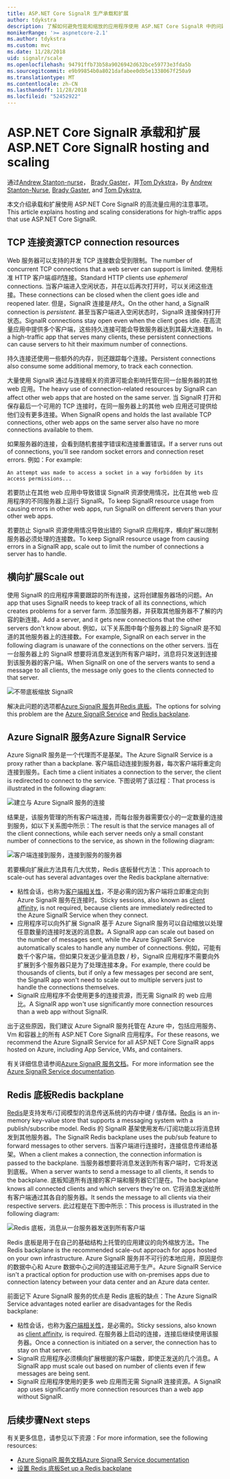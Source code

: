 ```yaml
---
title: ASP.NET Core SignalR 生产承载和扩展
author: tdykstra
description: 了解如何避免性能和缩放的应用程序使用 ASP.NET Core SignalR 中的问题。
monikerRange: '>= aspnetcore-2.1'
ms.author: tdykstra
ms.custom: mvc
ms.date: 11/28/2018
uid: signalr/scale
ms.openlocfilehash: 94791ffb73b58a9026942d632bce59773e3fda5b
ms.sourcegitcommit: e9b99854b0a8021dafabee0db5e1338067f250a9
ms.translationtype: MT
ms.contentlocale: zh-CN
ms.lasthandoff: 11/28/2018
ms.locfileid: "52452922"
---
```

# <a name="aspnet-core-signalr-hosting-and-scaling"></a><span data-ttu-id="afc15-103">ASP.NET Core SignalR 承载和扩展</span><span class="sxs-lookup"><span data-stu-id="afc15-103">ASP.NET Core SignalR hosting and scaling</span></span>

<span data-ttu-id="afc15-104">通过[Andrew Stanton-nurse](https://twitter.com/anurse)， [Brady Gaster](https://twitter.com/bradygaster)，并[Tom Dykstra](https://github.com/tdykstra)，</span><span class="sxs-lookup"><span data-stu-id="afc15-104">By [Andrew Stanton-Nurse](https://twitter.com/anurse), [Brady Gaster](https://twitter.com/bradygaster), and [Tom Dykstra](https://github.com/tdykstra),</span></span>

<span data-ttu-id="afc15-105">本文介绍承载和扩展使用 ASP.NET Core SignalR 的高流量应用的注意事项。</span><span class="sxs-lookup"><span data-stu-id="afc15-105">This article explains hosting and scaling considerations for high-traffic apps that use ASP.NET Core SignalR.</span></span>

## <a name="tcp-connection-resources"></a><span data-ttu-id="afc15-106">TCP 连接资源</span><span class="sxs-lookup"><span data-stu-id="afc15-106">TCP connection resources</span></span>

<span data-ttu-id="afc15-107">Web 服务器可以支持的并发 TCP 连接数会受到限制。</span><span class="sxs-lookup"><span data-stu-id="afc15-107">The number of concurrent TCP connections that a web server can support is limited.</span></span> <span data-ttu-id="afc15-108">使用标准 HTTP 客户端*临时*连接。</span><span class="sxs-lookup"><span data-stu-id="afc15-108">Standard HTTP clients use *ephemeral* connections.</span></span> <span data-ttu-id="afc15-109">当客户端进入空闲状态，并在以后再次打开时，可以关闭这些连接。</span><span class="sxs-lookup"><span data-stu-id="afc15-109">These connections can be closed when the client goes idle and reopened later.</span></span> <span data-ttu-id="afc15-110">但是，SignalR 连接是*持久*。</span><span class="sxs-lookup"><span data-stu-id="afc15-110">On the other hand, a SignalR connection is *persistent*.</span></span> <span data-ttu-id="afc15-111">甚至当客户端进入空闲状态时，SignalR 连接保持打开状态。</span><span class="sxs-lookup"><span data-stu-id="afc15-111">SignalR connections stay open even when the client goes idle.</span></span> <span data-ttu-id="afc15-112">在高流量应用中提供多个客户端，这些持久连接可能会导致服务器达到其最大连接数。</span><span class="sxs-lookup"><span data-stu-id="afc15-112">In a high-traffic app that serves many clients, these persistent connections can cause servers to hit their maximum number of connections.</span></span>

<span data-ttu-id="afc15-113">持久连接还使用一些额外的内存，则还跟踪每个连接。</span><span class="sxs-lookup"><span data-stu-id="afc15-113">Persistent connections also consume some additional memory, to track each connection.</span></span>

<span data-ttu-id="afc15-114">大量使用 SignalR 通过与连接相关的资源可能会影响托管在同一台服务器的其他 web 应用。</span><span class="sxs-lookup"><span data-stu-id="afc15-114">The heavy use of connection-related resources by SignalR can affect other web apps that are hosted on the same server.</span></span> <span data-ttu-id="afc15-115">当 SignalR 打开和保存最后一个可用的 TCP 连接时，在同一服务器上的其他 web 应用还可提供给他们没有更多连接。</span><span class="sxs-lookup"><span data-stu-id="afc15-115">When SignalR opens and holds the last available TCP connections, other web apps on the same server also have no more connections available to them.</span></span>

<span data-ttu-id="afc15-116">如果服务器的连接，会看到随机套接字错误和连接重置错误。</span><span class="sxs-lookup"><span data-stu-id="afc15-116">If a server runs out of connections, you'll see random socket errors and connection reset errors.</span></span> <span data-ttu-id="afc15-117">例如：</span><span class="sxs-lookup"><span data-stu-id="afc15-117">For example:</span></span>

```
An attempt was made to access a socket in a way forbidden by its access permissions...
```

<span data-ttu-id="afc15-118">若要防止在其他 web 应用中导致错误 SignalR 资源使用情况，比在其他 web 应用程序的不同服务器上运行 SignalR。</span><span class="sxs-lookup"><span data-stu-id="afc15-118">To keep SignalR resource usage from causing errors in other web apps, run SignalR on different servers than your other web apps.</span></span>

<span data-ttu-id="afc15-119">若要防止 SignalR 资源使用情况导致出错的 SignalR 应用程序，横向扩展以限制服务器必须处理的连接数。</span><span class="sxs-lookup"><span data-stu-id="afc15-119">To keep SignalR resource usage from causing errors in a SignalR app, scale out to limit the number of connections a server has to handle.</span></span>

## <a name="scale-out"></a><span data-ttu-id="afc15-120">横向扩展</span><span class="sxs-lookup"><span data-stu-id="afc15-120">Scale out</span></span>

<span data-ttu-id="afc15-121">使用 SignalR 的应用程序需要跟踪的所有连接，这将创建服务器场的问题。</span><span class="sxs-lookup"><span data-stu-id="afc15-121">An app that uses SignalR needs to keep track of all its connections, which creates problems for a server farm.</span></span> <span data-ttu-id="afc15-122">添加服务器，并获取其他服务器不了解的内容的新连接。</span><span class="sxs-lookup"><span data-stu-id="afc15-122">Add a server, and it gets new connections that the other servers don't know about.</span></span> <span data-ttu-id="afc15-123">例如，以下关系图中每个服务器上的 SignalR 是不知道的其他服务器上的连接数。</span><span class="sxs-lookup"><span data-stu-id="afc15-123">For example, SignalR on each server in the following diagram is unaware of the connections on the other servers.</span></span> <span data-ttu-id="afc15-124">当在一台服务器上的 SignalR 想要将消息发送到所有客户端时，消息将只发送到连接到该服务器的客户端。</span><span class="sxs-lookup"><span data-stu-id="afc15-124">When SignalR on one of the servers wants to send a message to all clients, the message only goes to the clients connected to that server.</span></span>

![不带底板缩放 SignalR](scale/_static/scale-no-backplane.png)

<span data-ttu-id="afc15-126">解决此问题的选项都[Azure SignalR 服务](#azure-signalr-service)并[Redis 底板](#redis-backplane)。</span><span class="sxs-lookup"><span data-stu-id="afc15-126">The options for solving this problem are the [Azure SignalR Service](#azure-signalr-service) and [Redis backplane](#redis-backplane).</span></span>

## <a name="azure-signalr-service"></a><span data-ttu-id="afc15-127">Azure SignalR 服务</span><span class="sxs-lookup"><span data-stu-id="afc15-127">Azure SignalR Service</span></span>

<span data-ttu-id="afc15-128">Azure SignalR 服务是一个代理而不是基架。</span><span class="sxs-lookup"><span data-stu-id="afc15-128">The Azure SignalR Service is a proxy rather than a backplane.</span></span> <span data-ttu-id="afc15-129">客户端启动连接到服务器，每次客户端将重定向连接到服务。</span><span class="sxs-lookup"><span data-stu-id="afc15-129">Each time a client initiates a connection to the server, the client is redirected to connect to the service.</span></span> <span data-ttu-id="afc15-130">下图说明了该过程：</span><span class="sxs-lookup"><span data-stu-id="afc15-130">That process is illustrated in the following diagram:</span></span>

![建立与 Azure SignalR 服务的连接](scale/_static/azure-signalr-service-one-connection.png)

<span data-ttu-id="afc15-132">结果是，该服务管理的所有客户端连接，而每台服务器需要仅小的一定数量的连接到服务，如以下关系图中所示：</span><span class="sxs-lookup"><span data-stu-id="afc15-132">The result is that the service manages all of the client connections, while each server needs only a small constant number of connections to the service, as shown in the following diagram:</span></span>

![客户端连接到服务，连接到服务的服务器](scale/_static/azure-signalr-service-multiple-connections.png)

<span data-ttu-id="afc15-134">若要横向扩展此方法具有几大优势，Redis 底板替代方法：</span><span class="sxs-lookup"><span data-stu-id="afc15-134">This approach to scale-out has several advantages over the Redis backplane alternative:</span></span>

* <span data-ttu-id="afc15-135">粘性会话，也称为[客户端相关性](/iis/extensions/configuring-application-request-routing-arr/http-load-balancing-using-application-request-routing#step-3---configure-client-affinity)，不是必需的因为客户端将立即重定向到 Azure SignalR 服务在连接时。</span><span class="sxs-lookup"><span data-stu-id="afc15-135">Sticky sessions, also known as [client affinity](/iis/extensions/configuring-application-request-routing-arr/http-load-balancing-using-application-request-routing#step-3---configure-client-affinity), is not required, because clients are immediately redirected to the Azure SignalR Service when they connect.</span></span>
* <span data-ttu-id="afc15-136">应用程序可以向外扩展 SignalR 基于 Azure SignalR 服务可以自动缩放以处理任意数量的连接时发送的消息数。</span><span class="sxs-lookup"><span data-stu-id="afc15-136">A SignalR app can scale out based on the number of messages sent, while the Azure SignalR Service automatically scales to handle any number of connections.</span></span> <span data-ttu-id="afc15-137">例如，可能有数千个客户端，但如果只发送少量消息数 / 秒，SignalR 应用程序不需要向外扩展到多个服务器只是为了处理连接本身。</span><span class="sxs-lookup"><span data-stu-id="afc15-137">For example, there could be thousands of clients, but if only a few messages per second are sent, the SignalR app won't need to scale out to multiple servers just to handle the connections themselves.</span></span>
* <span data-ttu-id="afc15-138">SignalR 应用程序不会使用更多的连接资源，而无需 SignalR 的 web 应用比。</span><span class="sxs-lookup"><span data-stu-id="afc15-138">A SignalR app won't use significantly more connection resources than a web app without SignalR.</span></span>

<span data-ttu-id="afc15-139">出于这些原因，我们建议 Azure SignalR 服务托管在 Azure 中，包括应用服务、 Vm 和容器上的所有 ASP.NET Core SignalR 应用程序。</span><span class="sxs-lookup"><span data-stu-id="afc15-139">For these reasons, we recommend the Azure SignalR Service for all ASP.NET Core SignalR apps hosted on Azure, including App Service, VMs, and containers.</span></span>

<span data-ttu-id="afc15-140">有关详细信息请参阅[Azure SignalR 服务文档](/azure/azure-signalr/signalr-overview)。</span><span class="sxs-lookup"><span data-stu-id="afc15-140">For more information see the [Azure SignalR Service documentation](/azure/azure-signalr/signalr-overview).</span></span>

## <a name="redis-backplane"></a><span data-ttu-id="afc15-141">Redis 底板</span><span class="sxs-lookup"><span data-stu-id="afc15-141">Redis backplane</span></span>

<span data-ttu-id="afc15-142">[Redis](https://redis.io/)是支持发布/订阅模型的消息传送系统的内存中键 / 值存储。</span><span class="sxs-lookup"><span data-stu-id="afc15-142">[Redis](https://redis.io/) is an in-memory key-value store that supports a messaging system with a publish/subscribe model.</span></span> <span data-ttu-id="afc15-143">Redis 的 SignalR 基架使用发布/订阅功能以将消息转发到其他服务器。</span><span class="sxs-lookup"><span data-stu-id="afc15-143">The SignalR Redis backplane uses the pub/sub feature to forward messages to other servers.</span></span> <span data-ttu-id="afc15-144">当客户端进行连接时，连接信息传递给基架。</span><span class="sxs-lookup"><span data-stu-id="afc15-144">When a client makes a connection, the connection information is passed to the backplane.</span></span> <span data-ttu-id="afc15-145">当服务器想要将消息发送到所有客户端时，它将发送到底板。</span><span class="sxs-lookup"><span data-stu-id="afc15-145">When a server wants to send a message to all clients, it sends to the backplane.</span></span> <span data-ttu-id="afc15-146">底板知道所有连接的客户端和服务器它们是在。</span><span class="sxs-lookup"><span data-stu-id="afc15-146">The backplane knows all connected clients and which servers they're on.</span></span> <span data-ttu-id="afc15-147">它将消息发送给所有客户端通过其各自的服务器。</span><span class="sxs-lookup"><span data-stu-id="afc15-147">It sends the message to all clients via their respective servers.</span></span> <span data-ttu-id="afc15-148">此过程是在下图中所示：</span><span class="sxs-lookup"><span data-stu-id="afc15-148">This process is illustrated in the following diagram:</span></span>

![Redis 底板，消息从一台服务器发送到所有客户端](scale/_static/redis-backplane.png)

<span data-ttu-id="afc15-150">Redis 底板是用于在自己的基础结构上托管的应用建议的向外缩放方法。</span><span class="sxs-lookup"><span data-stu-id="afc15-150">The Redis backplane is the recommended scale-out approach for apps hosted on your own infrastructure.</span></span> <span data-ttu-id="afc15-151">Azure SignalR 服务并不可行的本地应用，原因是你的数据中心和 Azure 数据中心之间的连接延迟用于生产。</span><span class="sxs-lookup"><span data-stu-id="afc15-151">Azure SignalR Service isn't a practical option for production use with on-premises apps due to connection latency between your data center and an Azure data center.</span></span>

<span data-ttu-id="afc15-152">前面记下 Azure SignalR 服务的优点是 Redis 底板的缺点：</span><span class="sxs-lookup"><span data-stu-id="afc15-152">The Azure SignalR Service advantages noted earlier are disadvantages for the Redis backplane:</span></span>

* <span data-ttu-id="afc15-153">粘性会话，也称为[客户端相关性](/iis/extensions/configuring-application-request-routing-arr/http-load-balancing-using-application-request-routing#step-3---configure-client-affinity)，是必需的。</span><span class="sxs-lookup"><span data-stu-id="afc15-153">Sticky sessions, also known as [client affinity](/iis/extensions/configuring-application-request-routing-arr/http-load-balancing-using-application-request-routing#step-3---configure-client-affinity), is required.</span></span> <span data-ttu-id="afc15-154">在服务器上启动的连接，连接后继续使用该服务器。</span><span class="sxs-lookup"><span data-stu-id="afc15-154">Once a connection is initiated on a server, the connection has to stay on that server.</span></span>
* <span data-ttu-id="afc15-155">SignalR 应用程序必须横向扩展根据的客户端数，即使正发送的几个消息。</span><span class="sxs-lookup"><span data-stu-id="afc15-155">A SignalR app must scale out based on number of clients even if few messages are being sent.</span></span>
* <span data-ttu-id="afc15-156">SignalR 应用程序使用的更多 web 应用而无需 SignalR 连接资源。</span><span class="sxs-lookup"><span data-stu-id="afc15-156">A SignalR app uses significantly more connection resources than a web app without SignalR.</span></span>

## <a name="next-steps"></a><span data-ttu-id="afc15-157">后续步骤</span><span class="sxs-lookup"><span data-stu-id="afc15-157">Next steps</span></span>

<span data-ttu-id="afc15-158">有关更多信息，请参见以下资源：</span><span class="sxs-lookup"><span data-stu-id="afc15-158">For more information, see the following resources:</span></span>

* [<span data-ttu-id="afc15-159">Azure SignalR 服务文档</span><span class="sxs-lookup"><span data-stu-id="afc15-159">Azure SignalR Service documentation</span></span>](/azure/azure-signalr/signalr-overview)
* [<span data-ttu-id="afc15-160">设置 Redis 底板</span><span class="sxs-lookup"><span data-stu-id="afc15-160">Set up a Redis backplane</span></span>](xref:signalr/redis-backplane)
